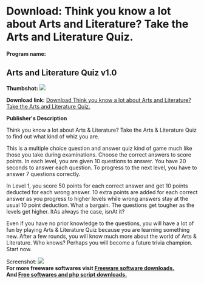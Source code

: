 # Download: Think you know a lot about Arts and Literature? Take the Arts and Literature Quiz.

**Program name:**

## Arts and Literature Quiz v1.0

  
**Thumbshot:** ![](http://www.freewarefiles.com/screenshot/quiz_al_screen_md.jpg)   
  
**Download link:** [Download Think you know a lot about Arts and Literature? Take the Arts and Literature Quiz.](http://freesoftwares.boysofts.com/Arts-And-Literature-Quiz-V_program_25438.html)  
  


**Publisher's Description**  
  


Think you know a lot about Arts & Literature? Take the Arts & Literature Quiz to find out what kind of whiz you are. 

This is a multiple choice question and answer quiz kind of game much like those you take during examinations. Choose the correct answers to score points. In each level, you are given 10 questions to answer. You have 20 seconds to answer each question. To progress to the next level, you have to answer 7 questions correctly. 

In Level 1, you score 50 points for each correct answer and get 10 points deducted for each wrong answer. 10 extra points are added for each correct answer as you progress to higher levels while wrong answers stay at the usual 10 point deduction. What a bargain. The questions get tougher as the levels get higher. ItAs always the case, isnAt it? 

Even if you have no prior knowledge to the questions, you will have a lot of fun by playing Arts & Literature Quiz because you are learning something new. After a few rounds, you will know much more about the world of Arts & Literature. Who knows? Perhaps you will become a future trivia champion. Start now. 

  
  
Screenshot: ![](http://www.freewarefiles.com/screenshot/quiz_al_screen.jpg)   
**For more freeware softwares visit [Freeware software downloads.](http://freesoftwares.boysofts.com/)**   
**And [Free softwares and php script downloads.](http://www.boysofts.com/)**
